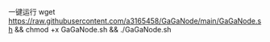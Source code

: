 一键运行   wget https://raw.githubusercontent.com/a3165458/GaGaNode/main/GaGaNode.sh && chmod +x GaGaNode.sh && ./GaGaNode.sh 
